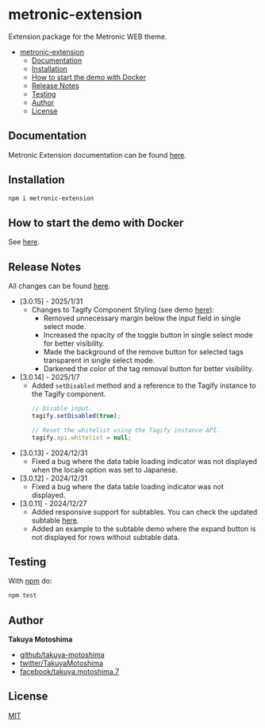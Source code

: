 # metronic-extension
Extension package for the Metronic WEB theme.

- [metronic-extension](#metronic-extension)
  - [Documentation](#documentation)
  - [Installation](#installation)
  - [How to start the demo with Docker](#how-to-start-the-demo-with-docker)
  - [Release Notes](#release-notes)
  - [Testing](#testing)
  - [Author](#author)
  - [License](#license)

## Documentation
Metronic Extension documentation can be found [here](https://takuya-motoshima.github.io/metronic-extension/).

## Installation
```sh
npm i metronic-extension
```

## How to start the demo with Docker
See [here](demo/README.md).

## Release Notes
All changes can be found [here](CHANGELOG.md).

- [3.0.15] - 2025/1/31
    - Changes to Tagify Component Styling (see demo [here](https://takuya-motoshima.github.io/metronic-extension/tagify#single-value-select)):
        - Removed unnecessary margin below the input field in single select mode.
        - Increased the opacity of the toggle button in single select mode for better visibility.
        - Made the background of the remove button for selected tags transparent in single select mode.
        - Darkened the color of the tag removal button for better visibility. 
- [3.0.14] - 2025/1/7
    - Added `setDisabled` method and a reference to the Tagify instance to the Tagify component.
        ```js
        // Disable input.
        tagify.setDisabled(true);

        // Reset the whitelist using the Tagify instance API.
        tagify.api.whitelist = null;
        ```
- [3.0.13] - 2024/12/31
    - Fixed a bug where the data table loading indicator was not displayed when the locale option was set to Japanese.
- [3.0.12] - 2024/12/31
    - Fixed a bug where the data table loading indicator was not displayed.
- [3.0.11] - 2024/12/27
    - Added responsive support for subtables. You can check the updated subtable [here](https://takuya-motoshima.github.io/metronic-extension/datatable.html#subtable).
    - Added an example to the subtable demo where the expand button is not displayed for rows without subtable data.

## Testing
With [npm](http://npmjs.org) do:

```sh
npm test
```

## Author
**Takuya Motoshima**

* [github/takuya-motoshima](https://github.com/takuya-motoshima)
* [twitter/TakuyaMotoshima](https://twitter.com/TakuyaMotoshima)
* [facebook/takuya.motoshima.7](https://www.facebook.com/takuya.motoshima.7)

## License
[MIT](LICENSE)